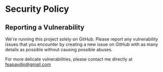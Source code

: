 # Security Policy

## Reporting a Vulnerability

We're running this project solely on GitHub. Please report any vulnerability issues that you encounter by creating a new issue on GitHub with as many details as possible without causing possible abuses.

For more delicate vulnerabilities, please contact me directly at feapaydin@gmail.com